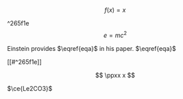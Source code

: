 $\newcommand{\ppxx}{\operatorname{d}}$

$$
f(x)=x
$$

^265f1e
$$
%\label{eqa}%
e=mc^2
$$

Einstein provides $\eqref{eqa}$ in his paper. $\eqref{eqa}$

[[#^265f1e]]

$$
\ppxx x
$$

$\ce{Le2CO3}$

